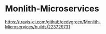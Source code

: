 # Monlith-Microservices


https://travis-ci.com/github/eedygreen/Monlith-Microservices/builds/223729731
